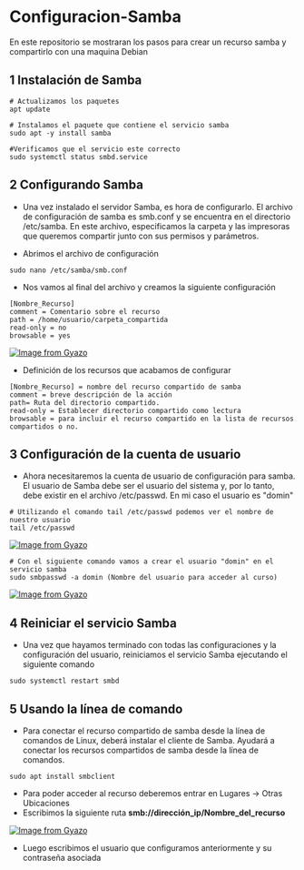 # Configuracion-Samba
En este repositorio se mostraran los pasos para crear un recurso samba y compartirlo con una maquina Debian

## 1 Instalación de Samba

```
# Actualizamos los paquetes
apt update

# Instalamos el paquete que contiene el servicio samba
sudo apt -y install samba

#Verificamos que el servicio este correcto
sudo systemctl status smbd.service
```

## 2 Configurando Samba
- Una vez instalado el servidor Samba, es hora de configurarlo. El archivo de configuración de samba es smb.conf y se encuentra en el directorio /etc/samba. En este archivo, especificamos la carpeta y las impresoras que queremos compartir junto con sus permisos y parámetros.

- Abrimos el archivo de configuración
```
sudo nano /etc/samba/smb.conf
```
- Nos vamos al final del archivo y creamos la siguiente configuración
```
[Nombre_Recurso]
comment = Comentario sobre el recurso
path = /home/usuario/carpeta_compartida
read-only = no
browsable = yes
```

[![Image from Gyazo](https://i.gyazo.com/d26e00ad81f43ca978da81f7365fdddc.png)](https://gyazo.com/d26e00ad81f43ca978da81f7365fdddc)

- Definición de los recursos que acabamos de configurar
```
[Nombre_Recurso] = nombre del recurso compartido de samba
comment = breve descripción de la acción
path= Ruta del directorio compartido.
read-only = Establecer directorio compartido como lectura
browsable = para incluir el recurso compartido en la lista de recursos compartidos o no.
```

## 3 Configuración de la cuenta de usuario
- Ahora necesitaremos la cuenta de usuario de configuración para samba. El usuario de Samba debe ser el usuario del sistema y, por lo tanto, debe existir en el archivo /etc/passwd. En mi caso el usuario es "domin"
```
# Utilizando el comando tail /etc/passwd podemos ver el nombre de nuestro usuario
tail /etc/passwd
```
[![Image from Gyazo](https://i.gyazo.com/0447fb80bb347ec752bd5f1a5eb9b9a8.png)](https://gyazo.com/0447fb80bb347ec752bd5f1a5eb9b9a8)
```
# Con el siguiente comando vamos a crear el usuario "domin" en el servicio samba
sudo smbpasswd -a domin (Nombre del usuario para acceder al curso)
```

[![Image from Gyazo](https://i.gyazo.com/64e09de3dc0ebe0a58d4662f600d823c.png)](https://gyazo.com/64e09de3dc0ebe0a58d4662f600d823c)

## 4 Reiniciar el servicio Samba

- Una vez que hayamos terminado con todas las configuraciones y la configuración del usuario, reiniciamos el servicio Samba ejecutando el siguiente comando
```
sudo systemctl restart smbd
```

## 5 Usando la línea de comando
- Para conectar el recurso compartido de samba desde la línea de comandos de Linux, deberá instalar el cliente de Samba. Ayudará a conectar los recursos compartidos de samba desde la línea de comandos.

```
sudo apt install smbclient
````

- Para poder acceder al recurso deberemos entrar en Lugares -> Otras Ubicaciones
- Escribimos la siguiente ruta **smb://dirección_ip/Nombre_del_recurso**

[![Image from Gyazo](https://i.gyazo.com/c2c47bc60c7a8b724275ce218add204d.png)](https://gyazo.com/c2c47bc60c7a8b724275ce218add204d)

- Luego escribimos el usuario que configuramos anteriormente y su contraseña asociada


